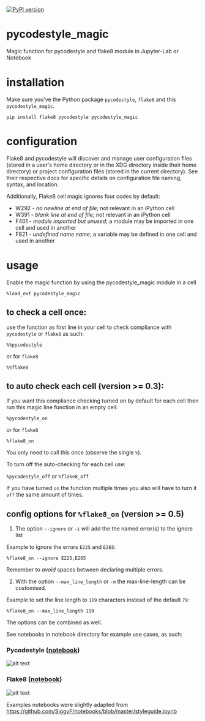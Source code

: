 [![PyPI version](https://img.shields.io/pypi/v/pycodestyle_magic.svg)](https://pypi.org/project/pycodestyle_magic)

# pycodestyle_magic
Magic function for pycodestyle and flake8 module in Jupyter-Lab or Notebook

# installation
Make sure you've the Python package `pycodestyle`, `flake8` and this `pycodestyle_magic`.

```
pip install flake8 pycodestyle pycodestyle_magic
```

# configuration

Flake8 and pycodestyle will discover and manage user configuration files
(stored in a user's home directory or in the XDG directory inside their home
directory) or project configuration files (stored in the current directory).
See their respective docs for specific details on configuration file naming,
syntax, and location.

Additionally, Flake8 cell magic ignores four codes by default:
  * W292 - *no newline at end of file*; not relevant in an iPython cell
  * W391 - *blank line at end of file*; not relevant in an iPython cell
  * F401 - *module imported but unused*; a module may be imported in one cell and used in another
  * F821 - *undefined name name*; a variable may be defined in one cell and used in another

# usage
Enable the magic function by using the pycodestyle_magic module in a cell

`%load_ext pycodestyle_magic`

## to check a cell once:
use the function as first line in your cell to check compliance with `pycodestyle` or `flake8` as such:

`%%pycodestyle`

or for `flake8`

`%%flake8`

## to auto check each cell (version >= 0.3):
If you want this compliance checking turned on by default for each cell then run this magic line function in an empty cell:

`%pycodestyle_on`

or for `flake8`

`%flake8_on`

You only need to call this once (observe the single `%`).

To turn off the auto-checking for each cell use:

`%pycodestyle_off` or `%flake8_off`

If you have turned `on` the function multiple times you also will have to turn it `off` the same amount of times.

## config options for `%flake8_on` (version >= 0.5)

1. The option `--ignore` or `-i` will add the the named error(s) to the ignore list

Example to ignore the errors `E225` and `E265`:
```
%flake8_on --ignore E225,E265
``` 
Remember to _avoid_ spaces between declaring multiple errors.

2. With the option `--max_line_length` or `-m` the max-line-length can be customised.

Example to set the line length to `119` characters instead of the default `79`:
```
%flake8_on --max_line_length 119
```

The options can be combined as well. 


See notebooks in notebook directory for example use cases, as such:
### Pycodestyle ([notebook](https://github.com/mattijn/pycodestyle_magic/blob/master/notebook/example%20pycodestyle_magic.ipynb))
![alt text](img/pycodestyle.PNG)

### Flake8 ([notebook](https://github.com/mattijn/pycodestyle_magic/blob/master/notebook/example%20flake8_magic.ipynb))
![alt text](img/flake8.PNG)

Examples notebooks were slightly adapted from
https://github.com/SiggyF/notebooks/blob/master/styleguide.ipynb
